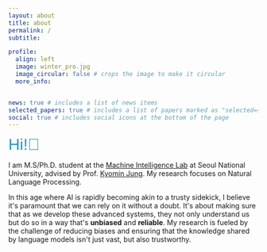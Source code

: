 ```yaml
---
layout: about
title: about
permalink: /
subtitle: 

profile:
  align: left
  image: winter_pro.jpg
  image_circular: false # crops the image to make it circular
  more_info: 


news: true # includes a list of news items
selected_papers: true # includes a list of papers marked as "selected={true}"
social: true # includes social icons at the bottom of the page
---
```


<span style="color: #2698ba; font-family: Arial, sans-serif; font-size: 32px;">Hi!👋</span>

I am M.S/Ph.D. student at the [Machine Intelligence Lab](http://milab.snu.ac.kr) at Seoul National University, advised by Prof. [Kyomin Jung](http://milab.snu.ac.kr/kjung/index.html). My research focuses on Natural Language Processing. 


In this age where AI is rapidly becoming akin to a trusty sidekick, I believe it's paramount that we can rely on it without a doubt. It's about making sure that as we develop these advanced systems, they not only understand us but do so in a way that's **unbiased** and **reliable**. My research is fueled by the challenge of reducing biases and ensuring that the knowledge shared by language models isn't just vast, but also trustworthy.


